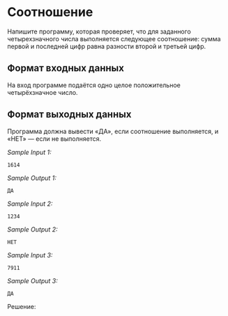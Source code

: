 # Соотношение

Напишите программу, которая проверяет, что для заданного четырехзначного числа выполняется следующее соотношение: сумма первой и последней цифр равна разности второй и третьей цифр.

## Формат входных данных
На вход программе подаётся одно целое положительное четырёхзначное число.

## Формат выходных данных
Программа должна вывести «ДА», если соотношение выполняется, и «НЕТ» — если не выполняется.

*Sample Input 1:*
```
1614
```

*Sample Output 1:*
```
ДА
```

*Sample Input 2:*
```
1234
```

*Sample Output 2:*
```
НЕТ
```

*Sample Input 3:*
```
7911
```

*Sample Output 3:*
```
ДА
```

Решение:
```python

```
